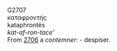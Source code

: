 G2707  
καταφροντής  
kataphrontēs  
*kat-af-ron-tace‘*  
From [2706](g2706) a *contemner:* - despiser.  

